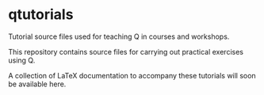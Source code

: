 qtutorials
==========

Tutorial source files used for teaching Q in courses and workshops.

This repository contains source files for carrying out practical exercises using Q.

A collection of LaTeX documentation to accompany these tutorials will soon be available here.

